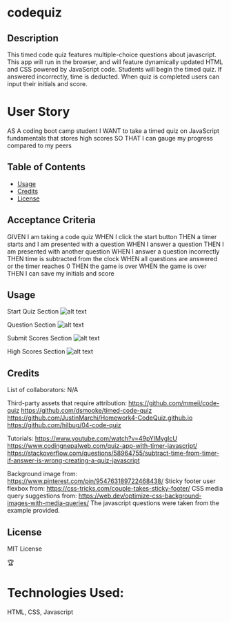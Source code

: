 # codequiz

## Description

This timed code quiz features multiple-choice questions about javascript. This app will run in the browser, and will feature dynamically updated HTML and CSS powered by JavaScript code. Students will begin the timed quiz. If answered incorrectly, time is deducted. When quiz is completed users can input their initials and score. 



# User Story

AS A coding boot camp student
I WANT to take a timed quiz on JavaScript fundamentals that stores high scores
SO THAT I can gauge my progress compared to my peers




## Table of Contents 

- [Usage](#usage)
- [Credits](#credits)
- [License](#license)



## Acceptance Criteria

GIVEN I am taking a code quiz
WHEN I click the start button
THEN a timer starts and I am presented with a question
WHEN I answer a question
THEN I am presented with another question
WHEN I answer a question incorrectly
THEN time is subtracted from the clock
WHEN all questions are answered or the timer reaches 0
THEN the game is over
WHEN the game is over
THEN I can save my initials and score



## Usage

Start Quiz Section
![alt text](assets/images/startquiz)

Question Section 
![alt text](assets/images/questionsection)

Submit Scores Section
![alt text](assets/images/submitscore)

High Scores Section
![alt text](assets/images/highscore)






## Credits

List of collaborators: N/A

Third-party assets that require attribution: 
https://github.com/mmeii/code-quiz
https://github.com/dsmooke/timed-code-quiz
https://github.com/JustinMarchi/Homework4-CodeQuiz.github.io
https://github.com/hilbug/04-code-quiz



Tutorials:
https://www.youtube.com/watch?v=49pYIMygIcU
https://www.codingnepalweb.com/quiz-app-with-timer-javascript/
https://stackoverflow.com/questions/58964755/subtract-time-from-timer-if-answer-is-wrong-creating-a-quiz-javascript


Background image from: https://www.pinterest.com/pin/954763189722468438/
Sticky footer user flexbox from: https://css-tricks.com/couple-takes-sticky-footer/
CSS media query suggestions from: https://web.dev/optimize-css-background-images-with-media-queries/
The javascript questions were taken from the example provided.




## License

MIT License

🏆 

# Technologies Used: 

HTML, CSS, Javascript
